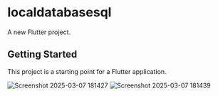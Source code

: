 # localdatabasesql

A new Flutter project.

## Getting Started

This project is a starting point for a Flutter application.

![Screenshot 2025-03-07 181427](https://github.com/user-attachments/assets/2b62d90d-1444-4e81-afb9-e30eed34fea0)
![Screenshot 2025-03-07 181439](https://github.com/user-attachments/assets/64a5a4f4-6e04-4ec1-b17c-14b2fa2af56c)
